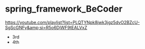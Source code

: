 # spring_framework_BeCoder
https://youtube.com/playlist?list=PLQTYNpk8jwk3jgz5dvO2BZcU-SgScGNFy&amp;si=R5o6DjWF9tEALVxZ

- 3rd 
- 4th


